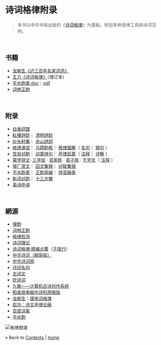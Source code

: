 # 诗词格律附录

> 本书以中华书局出版的《[诗词格律](https://baike.baidu.com/item/%E4%B8%AD%E5%8D%8E%E4%BC%A0%E7%BB%9F%E8%AF%97%E8%AF%8D%E7%BB%8F%E5%85%B8%EF%BC%9A%E8%AF%97%E8%AF%8D%E6%A0%BC%E5%BE%8B)》为基础，附加多种音律工具和诗词范例。

<br/><a id="toc" name="toc"></a>
## 书籍

  * [龙榆生《近三百年名家词选》](../books/龙榆生-近三百年名家词选.epub)
  * [王力《诗词格律》](../books/王力-诗词格律.epub)（增订本）
  * [平水韵表.doc](../books/平水韵表.doc)｜[pdf](../books/平水韵表.pdf)
  * [词林正韵](./词林正韵.pdf)


<br/><a id="apx" name="apx"></a>
## 附录

  - [白香詞譜](html/cipu-baixiang.html)
  - [紅樓詩鈔](html/shiji-honglou.html)｜
    [清明詩鈔](html/shiji-qingming.html)
  - [纱糸轩集](../lyrics.html)｜
    [舟山詩詞](../shiji.html)
  - [格律速成](html/5-min.html)｜
    [马蹄韵格](html/matiyun.html)｜
    [格律圖解](html/tujie.html)（
    [名句](html/tujie.html#shici-mingju)｜
    [锦句](html/tujie.html#shici-miaoju) ）
  - [笠翁对韵](html/shenglv-liweng.html)｜
    [训蒙骈句](html/shenglv-pianjv.html)｜
    [声律启蒙](html/shenglv.html)（
    [注释](html/shenglv-zhu.html)｜
    [详解](html/shenglv-xj.html) ）
  - [蒙学骈文](html/mengxue.html)‧
    [三字经](html/mengxue.html#mengxue-szj) ·
    [百家姓](html/mengxue.html#mengxue-bjx) ·
    [弟子规](html/mengxue.html#mengxue-dzg) ·
    [千字文](html/mengxue.html#mengxue-qzw-pinyin)（
    [注释](html/mengxue.html#mengxue-qzw-zhushi) ）
  - [增广贤文](html/mengxue-zgxw.html)｜
    [回文集锦](html/huiwen.html)｜
    [对联集锦](html/duilian.html)
  - [平水韵表](html/pingshui.html)｜
    [正韵简编](html/cilinzhengyun.html)｜
    [拼音韻表](html/xinyun.html)
  - [新词对韵](html/shenglv-duiyun.html)｜
    [十三大辙](html/shisanzhe.html)
  - [英诗中译](html/shiji-star.html)


<br/><a id="res" name="res"></a>
## 網源

  * [搜韵](https://sou-yun.com/)
  * [词林正韵](https://baike.baidu.com/item/%E8%AF%8D%E6%9E%97%E6%AD%A3%E9%9F%B5)
  * [格律检测](http://www.52shici.com/)
  * [诗词理论](http://www.chinapoesy.com/ShiCiZhiShiIndex.html)
  * [诗词格律·精编点要](http://www.ziyexing.com/shicigelv/scgl_index.htm)（[子夜行](http://www.ziyexing.com/)）
  * [中华诗词（精简版）](http://www.cnpoem.net/)
  * [中华诗词网](http://www.zhsc.net/)
  * [诗词名句](http://www.shicimingju.com/)
  * [古诗文](http://www.gushiwen.org/)
  * [好诗词](http://www.haoshici.com/)
  * [九歌——计算机古诗创作系统](http://jiuge.thunlp.org/)
  * [稻香居电脑作诗机网络版](http://www.poeming.com/web/shuoming.htm)
  * [龙榆生](http://longyusheng.org)：[唐宋词格律](http://longyusheng.org/cipai/)
  * [启功：诗文声律论稿](https://baike.baidu.com/item/%E8%AF%97%E6%96%87%E5%A3%B0%E5%BE%8B%E8%AE%BA%E7%A8%BF)
  * [百度词条](https://baike.baidu.com/item/%E8%AF%97%E8%AF%8D%E6%A0%BC%E5%BE%8B/13215124)
  * [平水韵](https://baike.baidu.com/item/%E5%B9%B3%E6%B0%B4%E9%9F%B5)



![格律图谱](./Images/poem-forms.jpg)

&raquo; Back to <a href="#toc">Contents</a> | [home](../README.md)
